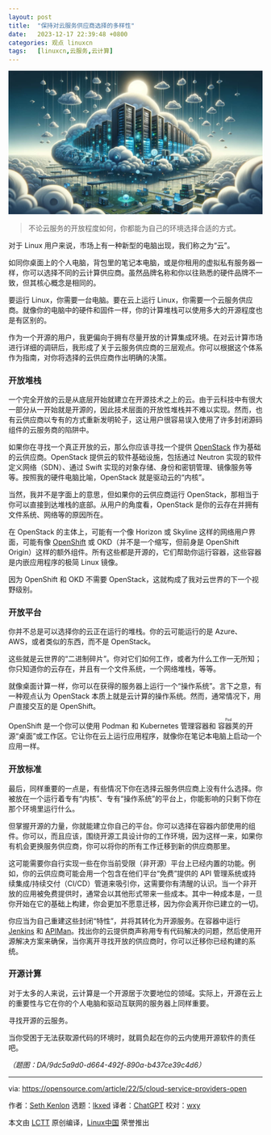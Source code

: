 ```yaml
---
layout: post
title:	"保持对云服务供应商选择的多样性"
date:	2023-12-17 22:39:48 +0800 
categories:	观点 linuxcn 
tags:	[linuxcn,云服务,云计算]
---
```



![](/Asserts/Images/album/202312/17/223915neao8gei208poo8c.jpg)



> 
> 不论云服务的开放程度如何，你都能为自己的环境选择合适的方式。
> 
> 
> 


对于 Linux 用户来说，市场上有一种新型的电脑出现，我们称之为“云”。


如同你桌面上的个人电脑，背包里的笔记本电脑，或是你租用的虚拟私有服务器一样，你可以选择不同的云计算供应商。虽然品牌名称和你以往熟悉的硬件品牌不一致，但其核心概念是相同的。


要运行 Linux，你需要一台电脑。要在云上运行 Linux，你需要一个云服务供应商。就像你的电脑中的硬件和固件一样，你的计算堆栈可以使用多大的开源程度也是有区别的。


作为一个开源的用户，我更偏向于拥有尽量开放的计算集成环境。在对云计算市场进行详细的调研后，我形成了关于云服务供应商的三层观点。你可以根据这个体系作为指南，对你将选择的云供应商作出明确的决策。


### 开放堆栈


一个完全开放的云是从底层开始就建立在开源技术之上的云。由于云科技中有很大一部分从一开始就是开源的，因此技术层面的开放性堆栈并不难以实现。然而，也有云供应商以专有的方式重新发明轮子，这让用户很容易误入使用了许多封闭源码组件的云服务商的陷阱中。


如果你在寻找一个真正开放的云，那么你应该寻找一个提供 [OpenStack](https://opensource.com/resources/what-is-openstack) 作为基础的云供应商。OpenStack 提供云的软件基础设施，包括通过 Neutron 实现的软件定义网络（SDN）、通过 Swift 实现的对象存储、身份和密钥管理、镜像服务等等。按照我的硬件电脑比喻，OpenStack 就是驱动云的“内核”。


当然，我并不是字面上的意思，但如果你的云供应商运行 OpenStack，那相当于你可以直接到达堆栈的底部。从用户的角度看，OpenStack 是你的云存在并拥有文件系统、网络等的原因所在。


在 OpenStack 的主体上，可能有一个像 Horizon 或 Skyline 这样的网络用户界面，可能有像 [OpenShift](https://cloud.redhat.com/?intcmp=7013a000002qLH8AAM) 或 OKD（并不是一个缩写，但前身是 OpenShift Origin）这样的额外组件。所有这些都是开源的，它们帮助你运行容器，这些容器是内嵌应用程序的极简 Linux 镜像。


因为 OpenShift 和 OKD 不需要 OpenStack，这就构成了我对云世界的下一个视野级别。


### 开放平台


你并不总是可以选择你的云正在运行的堆栈。你的云可能运行的是 Azure、AWS，或者类似的东西，而不是 OpenStack。


这些就是云世界的“二进制碎片”。你对它们如何工作，或者为什么工作一无所知；你只知道你的云存在，并且有一个文件系统，一个网络堆栈，等等。


就像桌面计算一样，你可以在获得的服务器上运行一个“操作系统”。言下之意，有一种观点认为 OpenStack 本质上就是云计算的操作系统。然而，通常情况下，用户直接交互的是 OpenShift。


OpenShift 是一个你可以使用 Podman 和 Kubernetes 管理容器和 <ruby> 容器荚 <rt>  Pod </rt></ruby> 的开源“桌面”或工作区。它让你在云上运行应用程序，就像你在笔记本电脑上启动一个应用一样。


### 开放标准


最后，同样重要的一点是，有些情况下你在选择云服务供应商上没有什么选择。你被放在一个运行着专有“内核”、专有“操作系统”的平台上，你能影响的只剩下你在那个环境里运行什么。


但掌握开源的力量，你就能建立你自己的平台。你可以选择在容器内部使用的组件。你可以，而且应该，围绕开源工具设计你的工作环境，因为这样一来，如果你有机会更换服务供应商，你可以将你的所有工作迁移到新的供应商那里。


这可能需要你自行实现一些在你当前受限（非开源）平台上已经内置的功能。例如，你的云供应商可能会用一个包含在他们平台“免费”提供的 API 管理系统或持续集成/持续交付（CI/CD）管道来吸引你，这需要你有清醒的认识。当一个非开放的应用被免费提供时，通常会以其他形式带来一些成本。其中一种成本是，一旦你开始在它的基础上构建，你会更加不愿意迁移，因为你会离开你已建立的一切。


你应当为自己重建这些封闭“特性”，并将其转化为开源服务。在容器中运行 [Jenkins](https://opensource.com/article/19/9/intro-building-cicd-pipelines-jenkins) 和 [APIMan](https://www.apiman.io/latest/)。找出你的云提供商声称用专有代码解决的问题，然后使用开源解决方案来确保，当你离开寻找开放的供应商时，你可以迁移你已经构建的系统。


### 开源计算


对于太多的人来说，云计算是一个开源居于次要地位的领域。实际上，开源在云上的重要性与它在你的个人电脑和驱动互联网的服务器上同样重要。


寻找开源的云服务。


当你受困于无法获取源代码的环境时，就肩负起在你的云内使用开源软件的责任吧。


*（题图：DA/9dc5a9d0-d664-492f-890a-b437ce39c4d6）*




---


via: <https://opensource.com/article/22/5/cloud-service-providers-open>


作者：[Seth Kenlon](https://opensource.com/users/seth) 选题：[lkxed](https://github.com/lkxed) 译者：[ChatGPT](https://linux.cn/lctt/ChatGPT) 校对：[wxy](https://github.com/wxy)


本文由 [LCTT](https://github.com/LCTT/TranslateProject) 原创编译，[Linux中国](https://linux.cn/) 荣誉推出
